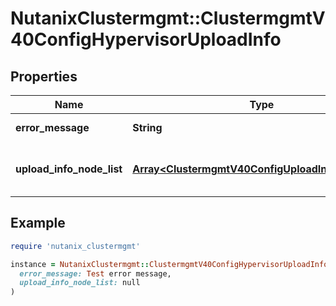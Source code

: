 # NutanixClustermgmt::ClustermgmtV40ConfigHypervisorUploadInfo

## Properties

| Name | Type | Description | Notes |
| ---- | ---- | ----------- | ----- |
| **error_message** | **String** | Error message. | [optional] |
| **upload_info_node_list** | [**Array&lt;ClustermgmtV40ConfigUploadInfoNodeItem&gt;**](ClustermgmtV40ConfigUploadInfoNodeItem.md) | Node list containing upload information. | [optional] |

## Example

```ruby
require 'nutanix_clustermgmt'

instance = NutanixClustermgmt::ClustermgmtV40ConfigHypervisorUploadInfo.new(
  error_message: Test error message,
  upload_info_node_list: null
)
```

